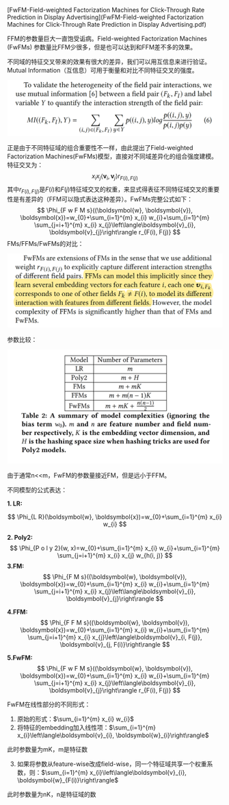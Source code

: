 [FwFM-Field-weighted Factorization Machines for Click-Through Rate Prediction in Display Advertising](FwFM-Field-weighted Factorization Machines for Click-Through Rate Prediction in Display Advertising.pdf)



FFM的参数量巨大一直饱受诟病。Field-weighted Factorization Machines (FwFMs) 参数量比FFM少很多，但是也可以达到和FFM差不多的效果。

不同域的特征交叉带来的效果有很大的差异，我们可以用互信息来进行验证。Mutual Information（互信息）可用于衡量和对比不同特征交叉的强度。

![image-20200916113332407](pics/image-20200916113332407.png)

正是由于不同特征域的组合重要性不一样，由此提出了Field-weighted Factorization Machines(FwFMs)模型，直接对不同域差异化的组合强度建模。特征交叉为：
$$
x_{i} x_{j}\left\langle\boldsymbol{v}_{i}, \boldsymbol{v}_{j}\right\rangle r_{F(i), F(j)}
$$
其中$r_{F(i), F(j)}$是$F(i)$和$F(j)$特征域交叉的权重，来显式得表征不同特征域交叉的重要性是有差异的（FFM可以隐式表达这种差异）。FwFMs完整公式如下：
$$
\Phi_{F w F M s}((\boldsymbol{w}, \boldsymbol{v}), \boldsymbol{x})=w_{0}+\sum_{i=1}^{m} x_{i} w_{i}+\sum_{i=1}^{m} \sum_{j=i+1}^{m} x_{i} x_{j}\left\langle\boldsymbol{v}_{i}, \boldsymbol{v}_{j}\right\rangle r_{F(i), F(j)}
$$
FMs/FFMs/FwFMs的对比：

![image-20200916141032448](pics/image-20200916141032448.png)

参数比较：

![image-20200916141257050](pics/image-20200916141257050.png)

由于通常n<<m，FwFM的参数量接近FM，但是远小于FFM。

不同模型的公式表达：



**1. LR:**


$$
\Phi_{L R}(\boldsymbol{w}, \boldsymbol{x})=w_{0}+\sum_{i=1}^{m} x_{i} w_{i}
$$

**2. Poly2:**
$$
\Phi_{P o l y 2}(w, x)=w_{0}+\sum_{i=1}^{m} x_{i} w_{i}+\sum_{i=1}^{m} \sum_{j=i+1}^{m} x_{i} x_{j} w_{h(i, j)}
$$
**3.FM:**
$$
\Phi_{F M s}((\boldsymbol{w}, \boldsymbol{v}), \boldsymbol{x})=w_{0}+\sum_{i=1}^{m} x_{i} w_{i}+\sum_{i=1}^{m} \sum_{j=i+1}^{m} x_{i} x_{j}\left\langle\boldsymbol{v}_{i}, \boldsymbol{v}_{j}\right\rangle
$$

**4.FFM:**
$$
\Phi_{F F M s}((\boldsymbol{w}, \boldsymbol{v}), \boldsymbol{x})=w_{0}+\sum_{i=1}^{m} x_{i} w_{i}+\sum_{i=1}^{m} \sum_{j=i+1}^{m} x_{i} x_{j}\left\langle\boldsymbol{v}_{i, F(j)}, \boldsymbol{v}_{j, F(i)}\right\rangle
$$

**5.FwFM:**
$$
\Phi_{F w F M s}((\boldsymbol{w}, \boldsymbol{v}), \boldsymbol{x})=w_{0}+\sum_{i=1}^{m} x_{i} w_{i}+\sum_{i=1}^{m} \sum_{j=i+1}^{m} x_{i} x_{j}\left\langle\boldsymbol{v}_{i}, \boldsymbol{v}_{j}\right\rangle r_{F(i), F(j)}
$$



FwFM在线性部分的不同形式：

1. 原始的形式：$\sum_{i=1}^{m} x_{i} w_{i}$
2. 将特征的embedding加入线性项：$\sum_{i=1}^{m} x_{i}\left\langle\boldsymbol{v}_{i}, \boldsymbol{w}_{i}\right\rangle$

此时参数量为mK，m是特征数

3. 如果将参数从feature-wise改成field-wise，同一个特征域共享一个权重系数，则：$\sum_{i=1}^{m} x_{i}\left\langle\boldsymbol{v}_{i}, \boldsymbol{w}_{F(i)}\right\rangle$

此时参数量为nK，n是特征域的数








































